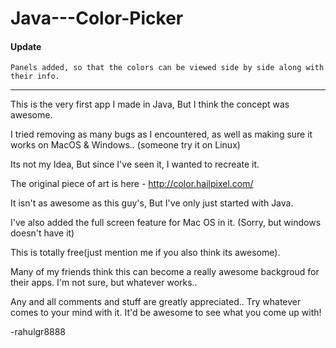 Java---Color-Picker
===================

#### Update
	Panels added, so that the colors can be viewed side by side along with their info.

---
	
This is the very first app I made in Java, But I think the concept was awesome.

I tried removing as many bugs as I encountered, as well as making sure it works on MacOS & Windows..
(someone try it on Linux)

Its not my Idea, But since I've seen it, I wanted to recreate it.

The original piece of art is here - http://color.hailpixel.com/

It isn't as awesome as this guy's, But I've only just started with Java.

I've also added the full screen feature for Mac OS in it.
(Sorry, but windows doesn't have it)

This is totally free(just mention me if you also think its awesome).

Many of my friends think this can become a really awesome backgroud for their apps.
I'm not sure, but whatever works..

Any and all comments and stuff are greatly appreciated.. Try whatever comes to your mind with it.
It'd be awesome to see what you come up with!

-rahulgr8888

